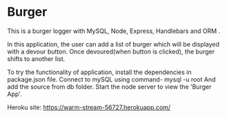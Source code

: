 # Burger

This is a burger logger with MySQL, Node, Express, Handlebars and ORM .

In this application, the user can add a list of burger which will be displayed with a devour button. Once devoured(when button is clicked), the burger shifts to another list.

To try the functionality of application, install the dependencies in package.json file.
Connect to mySQL using command- mysql -u root
And add the source  from db folder.
Start the node server to view the 'Burger App'.

Heroku site:
https://warm-stream-56727.herokuapp.com/